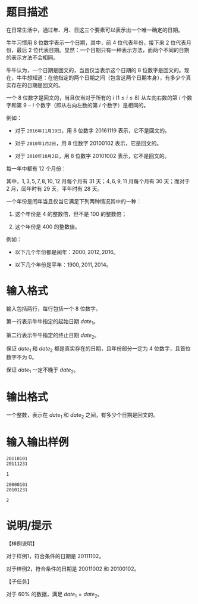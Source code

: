 # 题目描述

在日常生活中，通过年、月、日这三个要素可以表示出一个唯一确定的日期。

牛牛习惯用 $8$ 位数字表示一个日期，其中，前 $4$ 位代表年份，接下来 $2$ 位代表月 份，最后 $2$ 位代表日期。显然：一个日期只有一种表示方法，而两个不同的日期的表示方法不会相同。

牛牛认为，一个日期是回文的，当且仅当表示这个日期的 $8$ 位数字是回文的。现在，牛牛想知道：在他指定的两个日期之间（包含这两个日期本身），有多少个真实存在的日期是回文的。

一个 $8$ 位数字是回文的，当且仅当对于所有的 $i~(1 \leq i \leq 8)$ 从左向右数的第 $i$ 个数字和第 $9-i$ 个数字（即从右向左数的第 $i$ 个数字）是相同的。

例如：

* 对于 `2016年11月19日`，用 $8$ 位数字 $20161119$ 表示，它不是回文的。

* 对于 `2010年1月2日`，用 $8$ 位数字 $20100102$ 表示，它是回文的。

* 对于 `2010年10月2日`，用 $8$ 位数字 $20101002$ 表示，它不是回文的。

每一年中都有 $12$ 个月份：

其中，$1,3,5,7,8,10,12$ 月每个月有 $31$ 天；$4,6,9,11$ 月每个月有 $30$ 天；而对于 $2$ 月，闰年时有 $29$ 天，平年时有 $28$ 天。

一个年份是闰年当且仅当它满足下列两种情况其中的一种：

1. 这个年份是 $4$ 的整数倍，但不是 $100$ 的整数倍；

2. 这个年份是 $400$ 的整数倍。

例如：

* 以下几个年份都是闰年：$2000,2012,2016$。

* 以下几个年份是平年：$1900,2011,2014$。

# 输入格式

输入包括两行，每行包括一个 $8$ 位数字。

第一行表示牛牛指定的起始日期 $date_1$。

第二行表示牛牛指定的终止日期 $date_2$。

保证 $date_1$ 和 $date_2$ 都是真实存在的日期，且年份部分一定为 $4$ 位数字，且首位数字不为 $0$。

保证 $date_1$ 一定不晚于 $date_2$。

# 输出格式

一个整数，表示在 $date_1$ 和 $date_2$ 之间，有多少个日期是回文的。

# 输入输出样例

```input1
20110101
20111231
```

```output1
1
```

```input2
20000101
20101231
```

```output2
2
```

# 说明/提示

【样例说明】

对于样例1，符合条件的日期是 $20111102$。

对于样例2，符合条件的日期是 $20011002$ 和 $20100102$。

【子任务】

对于 $60\%$ 的数据，满足 $date_1 = date_2$。
